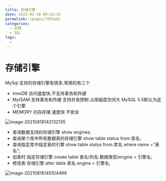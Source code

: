 ```yaml
---
title: 存储引擎
date: 2022-03-18 00:52:35
permalink: /pages/7d59ad/
categories:
  - 后端
  - SQL
tags:
  - 
---
```

# 存储引擎

MySql 支持的存储引擎有很多,常用的有三个

-  InnoDB   访问速度快,不支持事务和外键
- MyISAM    支持事务和外键 支持并发控制 占用磁盘空间大  MySQL 5.5默认为这个引擎
- MEMORY   内存存储 速度快 不安全

![image-20210818142132135](https://gitee.com/Iekrwh/md-images/raw/master/images/image-20210818142132135.png)



- 查询数据支持的存储引擎  show engines;
- 查询某个库中所有数据表的存储引擎  show table status from 库名;
- 查询指定库中指定表的引擎  show table status from 库名 where name ="表名";
- 创表时 指定存储引擎  create table 表名(列名 数据类型)engine = 引擎名;
- 修改表 存储引擎  alter table 表名 engine = 引擎名;

![image-20210818145104499](https://gitee.com/Iekrwh/md-images/raw/master/images/image-20210818145104499.png)

